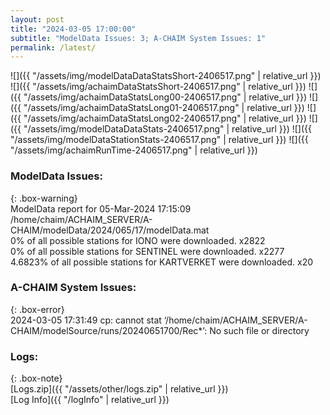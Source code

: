 ```yaml
---
layout: post
title: "2024-03-05 17:00:00"
subtitle: "ModelData Issues: 3; A-CHAIM System Issues: 1"
permalink: /latest/
---
```


![]({{ "/assets/img/modelDataDataStatsShort-2406517.png" | relative_url }})
![]({{ "/assets/img/achaimDataStatsShort-2406517.png" | relative_url }})
![]({{ "/assets/img/achaimDataStatsLong00-2406517.png" | relative_url }})
![]({{ "/assets/img/achaimDataStatsLong01-2406517.png" | relative_url }})
![]({{ "/assets/img/achaimDataStatsLong02-2406517.png" | relative_url }})
![]({{ "/assets/img/modelDataDataStats-2406517.png" | relative_url }})
![]({{ "/assets/img/modelDataStationStats-2406517.png" | relative_url }})
![]({{ "/assets/img/achaimRunTime-2406517.png" | relative_url }})


### ModelData Issues:  
  
{: .box-warning}  
 ModelData report for 05-Mar-2024 17:15:09   
 /home/chaim/ACHAIM_SERVER/A-CHAIM/modelData/2024/065/17/modelData.mat   
 0% of all possible stations for IONO were downloaded. x2822   
 0% of all possible stations for SENTINEL were downloaded. x2277   
 4.6823% of all possible stations for KARTVERKET were downloaded. x20   
  
### A-CHAIM System Issues:  
  
{: .box-error}  
2024-03-05 17:31:49 cp: cannot stat ‘/home/chaim/ACHAIM_SERVER/A-CHAIM/modelSource/runs/20240651700/Rec*’: No such file or directory  

### Logs:  
  
{: .box-note}  
[Logs.zip]({{ "/assets/other/logs.zip" | relative_url }})  
[Log Info]({{ "/logInfo" | relative_url }})  
